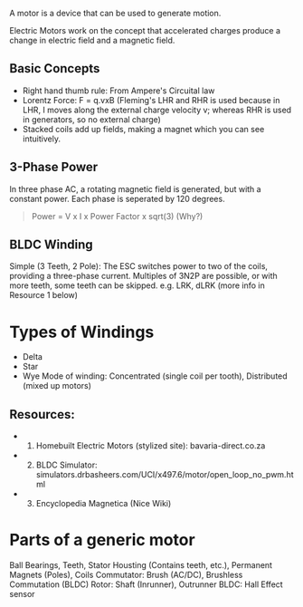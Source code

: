 A motor is a device that can be used to generate motion.

Electric Motors work on the concept that accelerated charges produce a change in electric field and a magnetic field.

## Basic Concepts
- Right hand thumb rule: From Ampere's Circuital law
- Lorentz Force: F = q.vxB (Fleming's LHR and RHR is used because in LHR, I moves along the external charge velocity v; whereas RHR is used in generators, so no external charge)
- Stacked coils add up fields, making a magnet which you can see intuitively.


## 3-Phase Power
In three phase AC, a rotating magnetic field is generated, but with a constant power. Each phase is seperated by 120 degrees.

> Power = V x I x Power Factor x sqrt(3) (Why?)


## BLDC Winding
Simple (3 Teeth, 2 Pole): The ESC switches power to two of the coils, providing a three-phase current.
Multiples of 3N2P are possible, or with more teeth, some teeth can be skipped. e.g. LRK, dLRK (more info in Resource 1 below)


# Types of Windings
- Delta
- Star
- Wye
Mode of winding: Concentrated (single coil per tooth), Distributed (mixed up motors)
## Resources:
- 1. Homebuilt Electric Motors (stylized site): bavaria-direct.co.za
- 2. BLDC Simulator: simulators.drbasheers.com/UCI/x497.6/motor/open_loop_no_pwm.html
- 3. Encyclopedia Magnetica (Nice Wiki)

# Parts of a generic motor
Ball Bearings, Teeth, Stator Housting (Contains teeth, etc.), Permanent Magnets (Poles), Coils
Commutator: Brush (AC/DC), Brushless Commutation (BLDC)
Rotor: Shaft (Inrunner), Outrunner
BLDC: Hall Effect sensor